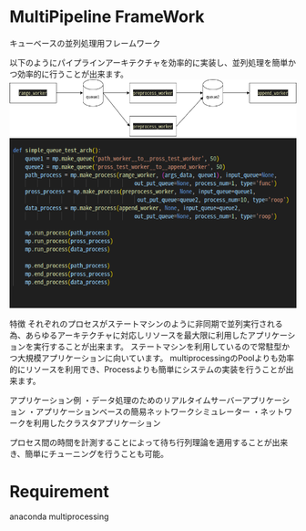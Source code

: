 # MultiPipeline FrameWork
キューベースの並列処理用フレームワーク

以下のようにパイプラインアーキテクチャを効率的に実装し、並列処理を簡単かつ効率的に行うことが出来ます。
![proj_image1](multipipeline_queue_test.png)![proj_image2](test_code.png)

特徴
それぞれのプロセスがステートマシンのように非同期で並列実行される為、あらゆるアーキテクチャに対応しリソースを最大限に利用したアプリケーションを実行することが出来ます。
ステートマシンを利用しているので常駐型かつ大規模アプリケーションに向いています。
multiprocessingのPoolよりも効率的にリソースを利用でき、Processよりも簡単にシステムの実装を行うことが出来ます。

アプリケーション例
・データ処理のためのリアルタイムサーバーアプリケーション
・アプリケーションベースの簡易ネットワークシミュレーター
・ネットワークを利用したクラスタアプリケーション

プロセス間の時間を計測することによって待ち行列理論を適用することが出来き、簡単にチューニングを行うことも可能。

# Requirement
anaconda
multiprocessing
